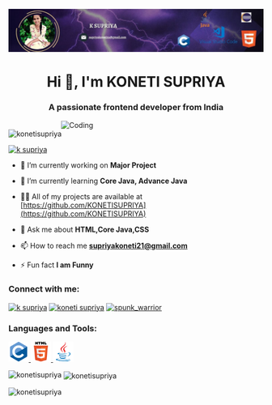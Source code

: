 ![logo](https://github.com/KONETISUPRIYA/KONETISUPRIYA/blob/main/Banner.jpg)

<h1 align="center">Hi 👋, I'm KONETI SUPRIYA</h1>
<h3 align="center">A passionate frontend developer from India</h3>
<img align="right" alt="Coding" width="400" src="https://i.pinimg.com/564x/db/43/39/db43397dfb1870ec9ab46d0de9f928a1.jpg">

<p align="left"> <img src="https://komarev.com/ghpvc/?username=konetisupriya&label=Profile%20views&color=0e75b6&style=flat" alt="konetisupriya" /> </p>

<p align="left"> <a href="https://twitter.com/k supriya" target="blank"><img src="https://img.shields.io/twitter/follow/k supriya?logo=twitter&style=for-the-badge" alt="k supriya" /></a> </p>

- 🔭 I’m currently working on **Major Project**

- 🌱 I’m currently learning **Core Java, Advance Java**

- 👨‍💻 All of my projects are available at [https://github.com/KONETISUPRIYA](https://github.com/KONETISUPRIYA)

- 💬 Ask me about **HTML,Core Java,CSS**

- 📫 How to reach me **supriyakoneti21@gmail.com**

- ⚡ Fun fact **I am Funny**

<h3 align="left">Connect with me:</h3>
<p align="left">
<a href="https://twitter.com/k supriya" target="blank"><img align="center" src="https://raw.githubusercontent.com/rahuldkjain/github-profile-readme-generator/master/src/images/icons/Social/twitter.svg" alt="k supriya" height="30" width="40" /></a>
<a href="https://linkedin.com/in/koneti supriya" target="blank"><img align="center" src="https://raw.githubusercontent.com/rahuldkjain/github-profile-readme-generator/master/src/images/icons/Social/linked-in-alt.svg" alt="koneti supriya" height="30" width="40" /></a>
<a href="https://instagram.com/spunk_warrior" target="blank"><img align="center" src="https://raw.githubusercontent.com/rahuldkjain/github-profile-readme-generator/master/src/images/icons/Social/instagram.svg" alt="spunk_warrior" height="30" width="40" /></a>
</p>

<h3 align="left">Languages and Tools:</h3>
<p align="left"> <a href="https://www.cprogramming.com/" target="_blank" rel="noreferrer"> <img src="https://raw.githubusercontent.com/devicons/devicon/master/icons/c/c-original.svg" alt="c" width="40" height="40"/> </a> <a href="https://www.w3.org/html/" target="_blank" rel="noreferrer"> <img src="https://raw.githubusercontent.com/devicons/devicon/master/icons/html5/html5-original-wordmark.svg" alt="html5" width="40" height="40"/> </a> <a href="https://www.java.com" target="_blank" rel="noreferrer"> <img src="https://raw.githubusercontent.com/devicons/devicon/master/icons/java/java-original.svg" alt="java" width="40" height="40"/> </a> </p>

<p><img align="left" src="https://github-readme-stats.vercel.app/api/top-langs?username=konetisupriya&show_icons=true&locale=en&layout=compact" alt="konetisupriya" /></p>

<p>&nbsp;<img align="center" src="https://github-readme-stats.vercel.app/api?username=konetisupriya&show_icons=true&locale=en" alt="konetisupriya" /></p>

<p><img align="center" src="https://github-readme-streak-stats.herokuapp.com/?user=konetisupriya&" alt="konetisupriya" /></p>
